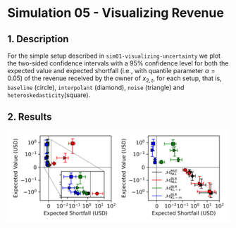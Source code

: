 
# Simulation 05 - Visualizing Revenue

## 1. Description
For the simple setup described in `sim01-visualizing-uncertainty` we plot the two-sided confidence intervals with a 95% confidence level for both the expected value
and expected shortfall (i.e., with quantile parameter $α = 0.05$) of the revenue received by the owner
of $x_{2,t}$, for each setup, that is, `baseline` (circle), `interpolant` (diamond), `noise` (triangle) and `heteroskedasticity`(square).

## 2. Results
![](./docs/sim05-visualizing-revenue/revenue.png)  
